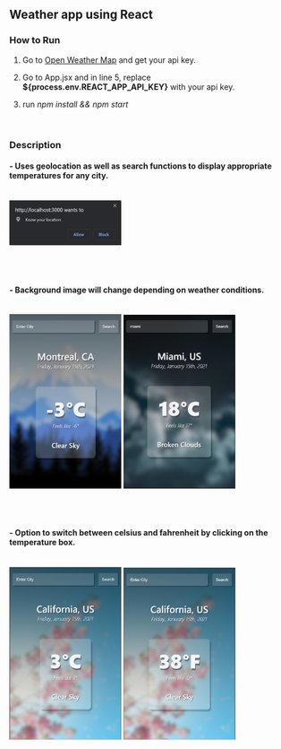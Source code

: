 ## Weather app using React

### How to Run

1. Go to <a href="https://api.openweathermap.org/" target="_blank" />Open Weather Map<a> and get your api key.

2. Go to App.jsx and in line 5, replace **${process.env.REACT_APP_API_KEY}** with your api key.

3. run <i>npm install && npm start</i>

<br>

### Description

#### - Uses geolocation as well as search functions to display appropriate temperatures for any city.

<br />

<img width='200' src='./src/assets/screenshots/geolocation.png' />

<br /> <br />

#### - Background image will change depending on weather conditions.

<br />

<img width='200' src='./src/assets/screenshots/sc1.png' />
<img width='200' src='./src/assets/screenshots/sc2.png' />

<br /><br />

#### - Option to switch between celsius and fahrenheit by clicking on the temperature box.

<br />

<img width='200' src='./src/assets/screenshots/sc4.png' />
<img width='200' src='./src/assets/screenshots/sc3.png' />

<br />
